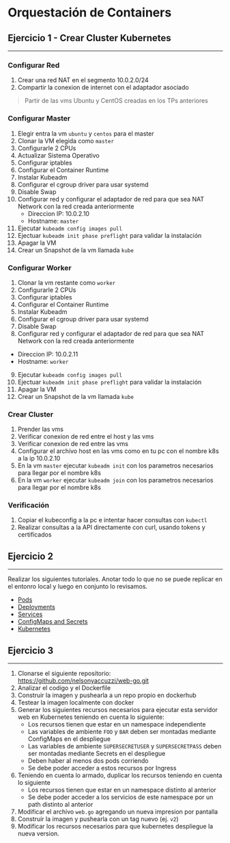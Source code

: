 # Orquestación de Containers

## **Ejercicio 1 - Crear Cluster Kubernetes** 
---

### Configurar Red

1. Crear una red NAT en el segmento 10.0.2.0/24
2. Compartir la conexion de internet con el adaptador asociado

> Partir de las vms Ubuntu y CentOS creadas en los TPs anteriores

### Configurar Master

1. Elegir entra la vm `ubuntu` y `centos` para el master
2. Clonar la VM elegida como `master`
3. Configurarle 2 CPUs
4. Actualizar Sistema Operativo
5. Configurar iptables
6. Configurar el Container Runtime
7. Instalar Kubeadm
8. Configurar el cgroup driver para usar systemd
9. Disable Swap
10. Configurar red y configurar el adaptador de red para que sea NAT Network con la red creada anteriormente
    -   Direccion IP: 10.0.2.10
    -   Hostname: `master`
11. Ejecutar `kubeadm config images pull`
12. Ejectuar `kubeadm init phase preflight` para validar la instalación
13. Apagar la VM
14. Crear un Snapshot de la vm llamada `kube`

### Configurar Worker

1. Clonar la vm restante como `worker`
2. Configurarle 2 CPUs
3. Configurar iptables
4. Configurar el Container Runtime
5. Instalar Kubeadm
6. Configurar el cgroup driver para usar systemd
7. Disable Swap
8. Configurar red y configurar el adaptador de red para que sea NAT Network con la red creada anteriormente
  -   Direccion IP: 10.0.2.11
  -   Hostname: `worker`
9. Ejecutar `kubeadm config images pull`
10. Ejectuar `kubeadm init phase preflight` para validar la instalación
11. Apagar la VM
12. Crear un Snapshot de la vm llamada `kube`

### Crear Cluster

1. Prender las vms
2. Verificar conexion de red entre el host y las vms
3. Verificar conexion de red entre las vms
4. Configurar el archivo host en las vms como en tu pc con el nombre k8s a la ip 10.0.2.10
5. En la vm `master` ejecutar `kubeadm init` con los parametros necesarios para llegar por el nombre k8s
6. En la vm `worker` ejecutar `kubeadm join` con los parametros necesarios para llegar por el nombre k8s

### Verificación

1. Copiar el kubeconfig a la pc e intentar hacer consultas con `kubectl`
2. Realizar consultas a la API directamente con curl, usando tokens y certificados

## **Ejercicio 2**
---

Realizar los siguientes tutoriales. Anotar todo lo que no se puede replicar en el entonro local y luego en conjunto lo revisamos.

- [Pods](https://www.katacoda.com/contino/courses/kubernetes/pods)
- [Deployments](https://www.katacoda.com/contino/courses/kubernetes/basic-deployments)
- [Services](https://www.katacoda.com/contino/courses/kubernetes/services)
- [ConfigMaps and Secrets](https://www.katacoda.com/javajon/courses/kubernetes-fundamentals/configmap-secret)
- [Kubernetes](https://www.katacoda.com/lizrice/scenarios/kubernetes)

## **Ejercicio 3**
---

1. Clonarse el siguiente repositorio: https://github.com/nelsonyaccuzzi/web-go.git
2. Analizar el codigo y el Dockerfile
3. Construir la imagen y pushearla a un repo propio en dockerhub
4. Testear la imagen localmente con docker
5. Generar los siguientes recursos necesarios para ejecutar esta servidor web en Kubernetes teniendo en cuenta lo siguiente:
	- Los recursos tienen que estar en un namespace independiente
	- Las variables de ambiente `FOO` y `BAR` deben ser montadas mediante ConfigMaps en el despliegue
	- Las variables de ambiente `SUPERSECRETUSER` y `SUPERSECRETPASS` deben ser montadas mediante Secrets en el despliegue
	- Deben haber al menos dos pods corriendo
	- Se debe poder acceder a estos recursos por Ingress
6. Teniendo en cuenta lo armado, duplicar los recursos teniendo en cuenta lo siguiente
	- Los recursos tienen que estar en un namespace distinto al anterior
	- Se debe poder acceder a los servicios de este namespace por un path distinto al anterior
7. Modificar el archivo `web.go` agregando un nueva impresion por pantalla
8. Construir la imagen y pushearla con un tag nuevo (ej. `v2`)
9. Modificar los recursos necesarios para que kubernetes despliegue la nueva version.
